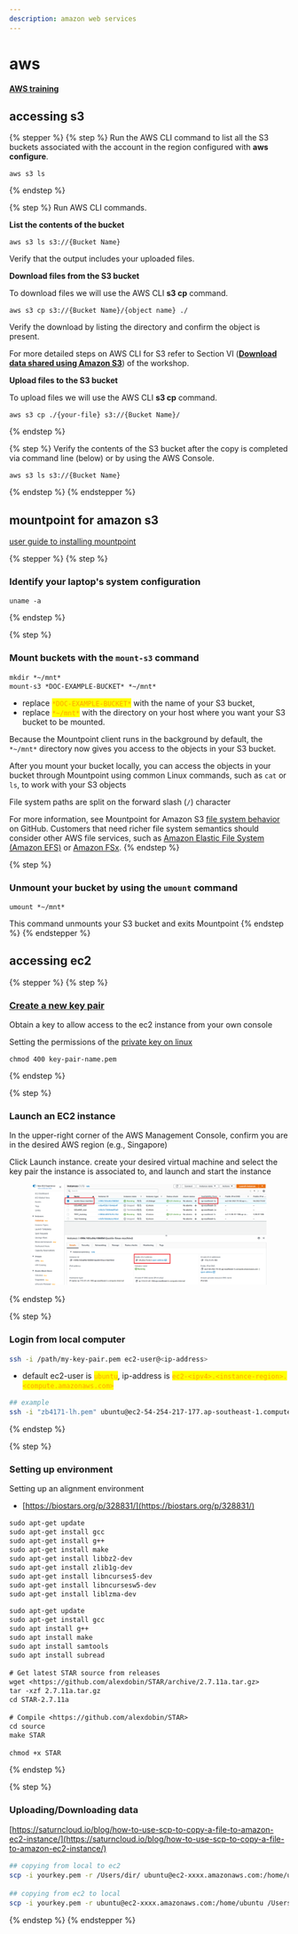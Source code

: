 ```yaml
---
description: amazon web services
---
```


# aws

[**AWS training**](https://d3dxnowv1fnvq7.cloudfront.net/01-hpc-overview.html)

## accessing s3

{% stepper %}
{% step %}
Run the AWS CLI command to list all the S3 buckets associated with the account in the region configured with **aws configure**.

```
aws s3 ls
```
{% endstep %}

{% step %}
Run AWS CLI commands.

**List the contents of the bucket**

```
aws s3 ls s3://{Bucket Name}
```

Verify that the output includes your uploaded files.

**Download files from the S3 bucket**

To download files we will use the AWS CLI **s3 cp** command.

```
aws s3 cp s3://{Bucket Name}/{object name} ./
```

Verify the download by listing the directory and confirm the object is present.

For more detailed steps on AWS CLI for S3 refer to Section VI ([**Download data shared using Amazon S3**](https://d3dxnowv1fnvq7.cloudfront.net/05-downloaddatafroms3.html)) of the workshop.

**Upload files to the S3 bucket**

To upload files we will use the AWS CLI **s3 cp** command.

```
aws s3 cp ./{your-file} s3://{Bucket Name}/
```
{% endstep %}

{% step %}
Verify the contents of the S3 bucket after the copy is completed via command line (below) or by using the AWS Console.

```
aws s3 ls s3://{Bucket Name}
```
{% endstep %}
{% endstepper %}

## mountpoint for amazon s3

[user guide to installing mountpoint](https://docs.aws.amazon.com/AmazonS3/latest/userguide/mountpoint-installation.html#mountpoint.install.deb)

{% stepper %}
{% step %}
### Identify your laptop's system configuration

```
uname -a
```
{% endstep %}

{% step %}
### Mount buckets with the `mount-s3` command

```
mkdir *~/mnt*
mount-s3 *DOC-EXAMPLE-BUCKET* *~/mnt*
```

* replace <mark style="color:orange;">`*DOC-EXAMPLE-BUCKET*`</mark> with the name of your S3 bucket,&#x20;
* replace <mark style="color:orange;">`*~/mnt*`</mark> with the directory on your host where you want your S3 bucket to be mounted.

Because the Mountpoint client runs in the background by default, the `*~/mnt*` directory now gives you access to the objects in your S3 bucket.

After you mount your bucket locally, you can access the objects in your bucket through Mountpoint using common Linux commands, such as `cat` or `ls`, to work with your S3 objects

File system paths are split on the forward slash (`/`) character

For more information, see Mountpoint for Amazon S3 [file system behavior](https://github.com/awslabs/mountpoint-s3/blob/main/doc/SEMANTICS.md) on GitHub. Customers that need richer file system semantics should consider other AWS file services, such as [Amazon Elastic File System (Amazon EFS)](https://aws.amazon.com/efs/)  or [Amazon FSx](https://aws.amazon.com/fsx/).
{% endstep %}

{% step %}
### Unmount your bucket by using the `umount` command

```
umount *~/mnt*
```

This command unmounts your S3 bucket and exits Mountpoint
{% endstep %}
{% endstepper %}

## accessing ec2

{% stepper %}
{% step %}
### [Create a new key pair](https://docs.aws.amazon.com/AWSEC2/latest/UserGuide/create-key-pairs.html)

Obtain a key to allow access to the ec2 instance from your own console

Setting the permissions of the [private key on linux](https://docs.aws.amazon.com/AWSEC2/latest/UserGuide/create-key-pairs.html)

```
chmod 400 key-pair-name.pem
```
{% endstep %}

{% step %}
### Launch an EC2 instance

In the upper-right corner of the AWS Management Console, confirm you are in the desired AWS region (e.g., Singapore)

Click Launch instance. create your desired virtual machine and select the key pair the instance is associated to, and launch and start the instance

<figure><img src="../../.gitbook/assets/image (1).png" alt=""><figcaption></figcaption></figure>
{% endstep %}

{% step %}
### Login from local computer

```bash
ssh -i /path/my-key-pair.pem ec2-user@<ip-address>
```

* default ec2-user is <mark style="color:orange;">`ubuntu`</mark>, ip-address is <mark style="color:orange;">`ec2-<ipv4>.<instance-region>.<compute.amazonaws.com>`</mark>

```bash
## example
ssh -i "zb4171-lh.pem" ubuntu@ec2-54-254-217-177.ap-southeast-1.compute.amazonaws.com
```
{% endstep %}

{% step %}
### Setting up environment

Setting up an alignment environment

* [https://biostars.org/p/328831/](https://biostars.org/p/328831/)

```
sudo apt-get update
sudo apt-get install gcc
sudo apt-get install g++
sudo apt-get install make
sudo apt-get install libbz2-dev
sudo apt-get install zlib1g-dev
sudo apt-get install libncurses5-dev 
sudo apt-get install libncursesw5-dev
sudo apt-get install liblzma-dev
```

```
sudo apt-get update
sudo apt-get install gcc
sudo apt install g++
sudo apt install make
sudo apt install samtools
sudo apt install subread

# Get latest STAR source from releases
wget <https://github.com/alexdobin/STAR/archive/2.7.11a.tar.gz>
tar -xzf 2.7.11a.tar.gz
cd STAR-2.7.11a

# Compile <https://github.com/alexdobin/STAR>
cd source
make STAR

chmod +x STAR
```
{% endstep %}

{% step %}
### Uploading/Downloading data

[https://saturncloud.io/blog/how-to-use-scp-to-copy-a-file-to-amazon-ec2-instance/](https://saturncloud.io/blog/how-to-use-scp-to-copy-a-file-to-amazon-ec2-instance/)

```bash
## copying from local to ec2
scp -i yourkey.pem -r /Users/dir/ ubuntu@ec2-xxxx.amazonaws.com:/home/ubuntu

## copying from ec2 to local
scp -i yourkey.pem -r ubuntu@ec2-xxxx.amazonaws.com:/home/ubuntu /Users/dir/
```


{% endstep %}
{% endstepper %}



